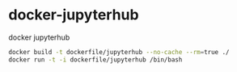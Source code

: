 # docker-jupyterhub
docker jupyterhub

``` sh
docker build -t dockerfile/jupyterhub --no-cache --rm=true ./
docker run -t -i dockerfile/jupyterhub /bin/bash
```
